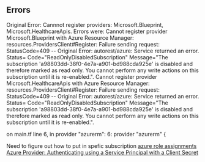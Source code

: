 ## Errors 


Original Error: Cannnot register providers: Microsoft.Blueprint, Microsoft.HealthcareApis. Errors were: Cannot register provider Microsoft.Blueprint with Azure Resource Manager: resources.ProvidersClient#Register: Failure sending request: StatusCode=409 -- Original Error: autorest/azure: Service returned an error. Status=<nil> Code="ReadOnlyDisabledSubscription" Message="The subscription 'a98803dd-38f0-4e7a-a901-bd988cda925e' is disabled and therefore marked as read only. You cannot perform any write actions on this subscription until it is re-enabled.".
Cannot register provider Microsoft.HealthcareApis with Azure Resource Manager: resources.ProvidersClient#Register: Failure sending request: StatusCode=409 -- Original Error: autorest/azure: Service returned an error. Status=<nil> Code="ReadOnlyDisabledSubscription" Message="The subscription 'a98803dd-38f0-4e7a-a901-bd988cda925e' is disabled and therefore marked as read only. You cannot perform any write actions on this subscription until it is re-enabled.".

  on main.tf line 6, in provider "azurerm":
   6: provider "azurerm" {

Need to figure out how to put in spefic subscription 
[azure role assignments](https://registry.terraform.io/providers/hashicorp/azurerm/latest/docs/resources/role_assignment)  
[Azure Provider: Authenticating using a Service Principal with a Client Secret](https://registry.terraform.io/providers/hashicorp/azurerm/latest/docs/guides/service_principal_client_secret)  